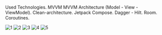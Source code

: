Used Technologies.
  MVVM MVVM Architecture (Model - View - ViewModel).
  Clean-architecture.
  Jetpack Compose.
  Dagger - Hilt.
  Room.
  Coroutines.

![1](https://github.com/Doston2000/Phone/assets/87979271/c1ab751b-1820-4dfa-a3cc-9dc27bf3a005)
![2](https://github.com/Doston2000/Phone/assets/87979271/d907c3f8-2628-46fd-9e29-08263c651ba1)
![3](https://github.com/Doston2000/Phone/assets/87979271/ca1c2516-9984-4cea-ac77-348963d6d863)
![4](https://github.com/Doston2000/Phone/assets/87979271/8bce7896-a497-4388-8b02-5ad37dd778cf)
![5](https://github.com/Doston2000/Phone/assets/87979271/282b2b81-d9a1-479a-a7f2-35284ad527d4)
